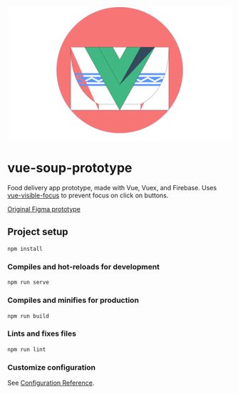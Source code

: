 ![image1](https://raw.githubusercontent.com/MarcelR1998/vue-soup-prototype/master/src/assets/vueSoupBowl.svg)
# vue-soup-prototype

Food delivery app prototype, made with Vue, Vuex, and Firebase.
Uses [vue-visible-focus](https://github.com/filoxo/vue-visible-focus) to prevent focus on click on buttons.

[Original Figma prototype](https://www.figma.com/file/z8KcifJ5scXpRwVK5Uwt9y/online-soup-thing-grupp-8)

## Project setup
```
npm install
```

### Compiles and hot-reloads for development
```
npm run serve
```

### Compiles and minifies for production
```
npm run build
```

### Lints and fixes files
```
npm run lint
```

### Customize configuration
See [Configuration Reference](https://cli.vuejs.org/config/).
